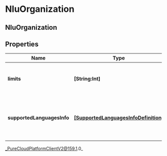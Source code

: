 # NluOrganization

## NluOrganization

## Properties

|Name | Type | Description | Notes|
|------------ | ------------- | ------------- | -------------|
| **limits** | **[String:Int]** | The NLU limits defined for this Organization | [optional] |
| **supportedLanguagesInfo** | [**[SupportedLanguagesInfoDefinition]**](SupportedLanguagesInfoDefinition) | The list of Supported features for each languages for this Organization | [optional] |



_PureCloudPlatformClientV2@159.1.0_
